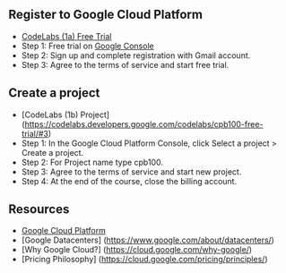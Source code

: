 
## Register to Google Cloud Platform

 - [CodeLabs (1a) Free Trial](https://codelabs.developers.google.com/codelabs/cpb100-free-trial/#0)
 - Step 1: Free trial on [Google Console](https://console.developers.google.com/freetrial/)
 - Step 2: Sign up and complete registration with Gmail account.
 - Step 3: Agree to the terms of service and start free trial.


## Create a project

 - [CodeLabs (1b) Project] (https://codelabs.developers.google.com/codelabs/cpb100-free-trial/#3)
 - Step 1: In the Google Cloud Platform Console, click Select a project > Create a project.
 - Step 2: For Project name type cpb100.
 - Step 3: Agree to the terms of service and start new project.
 - Step 4: At the end of the course, close the billing account.

## Resources

 - [Google Cloud Platform](https://cloud.google.com)
 - [Google Datacenters] (https://www.google.com/about/datacenters/)
 - [Why Google Cloud?] (https://cloud.google.com/why-google/)
 - [Pricing Philosophy] (https://cloud.google.com/pricing/principles/)